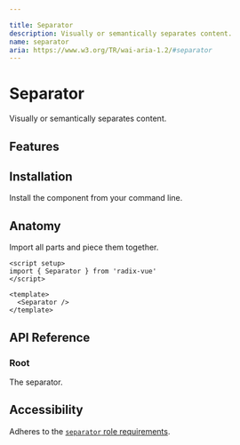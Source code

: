 ```yaml
---

title: Separator
description: Visually or semantically separates content.
name: separator
aria: https://www.w3.org/TR/wai-aria-1.2/#separator
---
```


# Separator

<Description>
Visually or semantically separates content.
</Description>

<ComponentPreview name="Separator" />


## Features

<Highlights :features="['Supports horizontal and vertical orientations.']" />

## Installation

Install the component from your command line.

<InstallationTabs value="radix-vue" />

## Anatomy

Import all parts and piece them together.

```vue
<script setup>
import { Separator } from 'radix-vue'
</script>

<template>
  <Separator />
</template>
```

## API Reference

### Root

The separator.

<!-- @include: @/meta/Separator.md -->

<DataAttributesTable
  :data="[
    {
      attribute: '[data-orientation]',
      values: ['vertical', 'horizontal'],
    },
  ]"
/>

## Accessibility

Adheres to the [`separator` role requirements](https://www.w3.org/TR/wai-aria-1.2/#separator).
